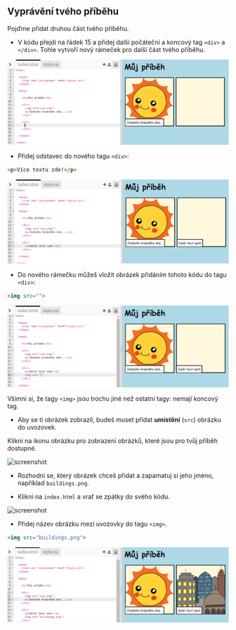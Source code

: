 ## Vyprávění tvého příběhu

Pojďme přidat druhou část tvého příběhu.

+ V kódu přejdi na řádek 15 a přidej další počáteční a koncový tag `<div>` a `</div>`. Tohle vytvoří nový rámeček pro další část tvého příběhu.

![screenshot](images/story-div.png)

+ Přidej odstavec do nového tagu `<div>`:

```html
<p>Více textu zde!</p>
```

![screenshot](images/story-paragraph.png)

+ Do nového rámečku můžeš vložit obrázek přidáním tohoto kódu do tagu `<div>`:

```html
<img src="">
```

![screenshot](images/story-img-tag.png)

Všimni si, že tagy `<img>` jsou trochu jiné než ostatní tagy: nemají koncový tag.

+ Aby se ti obrázek zobrazil, budeš muset přidat **umístění** (`src`) obrázku do uvozovek.

Klikni na ikonu obrázku pro zobrazení obrázků, které jsou pro tvůj příběh dostupné.

![screenshot](images/story-see-images.png)

+ Rozhodni se, který obrázek chceš přidat a zapamatuj si jeho jméno, například `buildings.png`.

+ Klikni na `index.html` a vrať se zpátky do svého kódu.

![screenshot](images/story-image-name.png)

+ Přidej název obrázku mezi uvozovky do tagu `<img>`.

```html
<img src="buildings.png">
```

![screenshot](images/story-image-name-add.png)
